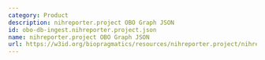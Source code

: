 ```yaml
---
category: Product
description: nihreporter.project OBO Graph JSON
id: obo-db-ingest.nihreporter.project.json
name: nihreporter.project OBO Graph JSON
url: https://w3id.org/biopragmatics/resources/nihreporter.project/nihreporter.project.json
---
```

